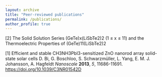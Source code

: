 ```yaml
---
layout: archive
title: "Peer-reviewed publications"
permalink: /publications/
author_profile: true 
---
```


[2] The Solid Solution Series (GeTe)x(LiSbTe2)2 (1 ≤ x ≤ 11) and the Thermoelectric Properties of (GeTe)11(LiSbTe2)2


<p>[1]  Efficient and stable CH3NH3PbI3-sensitized ZnO nanorod array solid-state solar cells 
     D. Bi, G. Boschloo, S. Schwarzmüller, L. Yang, E. M. J. Johansson, A. Hagfeldt  
     <i>Nanoscale</i> <b>2013</b>, <i>5</i>, 11686-11691. 
     <a href="https://doi.org/10.1039/C3NR01542D">https://doi.org/10.1039/C3NR01542D<a/></p>

